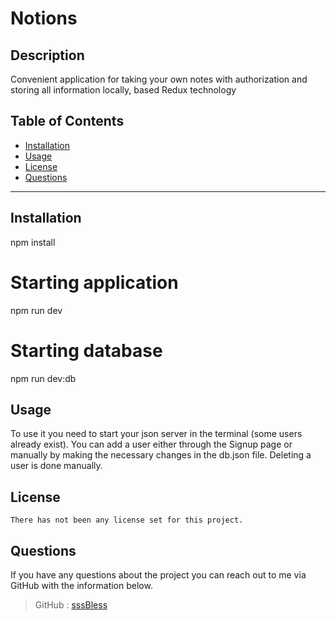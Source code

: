 # Notions  

  ## Description

  Convenient application for taking your own notes with authorization and storing all information locally, based Redux technology

  ## Table of Contents

  * [Installation](#Installation)
  * [Usage](#Usage)
  * [License](#license)
  * [Questions](#Questions)

  ***

  ## Installation

  npm install

  # Starting application

  npm run dev
  
  # Starting database
  
  npm run dev:db

  ## Usage

  To use it you need to start your json server in the terminal (some users already exist). You can add a user either through the Signup page or manually by making the necessary changes in the db.json file. Deleting a user is done manually.

  ## License
  
    There has not been any license set for this project.
    
  
  ## Questions

  If you have any questions about the project you can reach out to me via GitHub with the information below. 
  
  >GitHub : [sssBless](https://github.com/sssBless)
